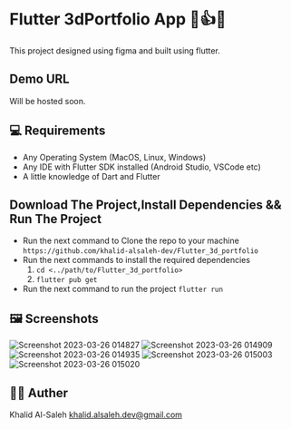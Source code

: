 # Flutter 3dPortfolio App 👏👍🔥

This project designed using figma and built using flutter.


## Demo URL
 Will be hosted soon. 

  


## 💻 Requirements 

- Any Operating System (MacOS, Linux, Windows)
- Any IDE with Flutter SDK installed (Android Studio, VSCode etc)
- A little knowledge of Dart and Flutter

## Download The Project,Install Dependencies && Run The Project 
- Run the next command to Clone the repo to your machine `https://github.com/khalid-alsaleh-dev/Flutter_3d_portfolio`
- Run the next commands to install the required dependencies
  1. `cd <../path/to/Flutter_3d_portfolio>`
  2. `flutter pub get`
- Run the next command to run the project `flutter run`
  

## 🖼 Screenshots
![Screenshot 2023-03-26 014827](https://user-images.githubusercontent.com/67127338/227746038-62f28f4a-6c27-4efd-ad49-5c25a487493f.png)
![Screenshot 2023-03-26 014909](https://user-images.githubusercontent.com/67127338/227746047-0dd721b6-0ca8-42b3-a78e-b5e67adc6c14.png)
![Screenshot 2023-03-26 014935](https://user-images.githubusercontent.com/67127338/227746053-da0ca21a-27d9-4b80-bc8a-793ce18b3645.png)
![Screenshot 2023-03-26 015003](https://user-images.githubusercontent.com/67127338/227746056-958ff7ca-3110-4991-8bb4-4060e0f392c6.png)
![Screenshot 2023-03-26 015020](https://user-images.githubusercontent.com/67127338/227746060-b7562202-f4b4-4522-8cc2-264e14fde9d1.png)




## 👨‍💻 Auther
Khalid Al-Saleh  khalid.alsaleh.dev@gmail.com
